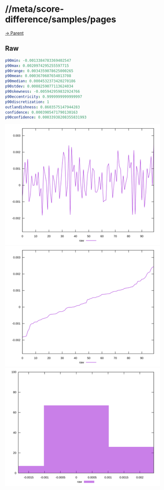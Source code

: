
# //meta/score-difference/samples/pages

[→ Parent](../..)


## Raw


```yaml
p90min: -0.0013384783369402547
p90max: 0.0020974295255597715
p90range: 0.0034359078625000265
p90mean: 0.0003670607654013708
p90median: 0.0004532373420270186
p90stdev: 0.0008259077113624034
p90skewness: -0.005942959832924766
p90eccentricity: 0.9999999999999997
p90discretization: 1
outlandishness: 0.8603575147944283
confidence: 0.0003905471790130163
p90confidence: 0.00033938208355831993

```

![PLOT: raw-values](./raw/values.svg)![PLOT: raw-sorted](./raw/sorted.svg)![PLOT: raw-histogram](./raw/histogram.svg)